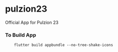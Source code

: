 # pulzion23

Official App for Pulzion 23

### To Build App
```
    flutter build appbundle --no-tree-shake-icons
```